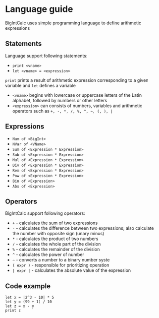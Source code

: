 # Language guide

BigIntCalc uses simple programming language to define arithmetic expressions


## Statements

Language support following statements:

*	`print <vname>`
*	`let <vname> = <expression>`

`print` prints a result of arithmetic expression corresponding to a given variable and `let` defines a variable

* `<vname>` begins with lowercase or uppercase letters of the Latin alphabet, followed by numbers or other letters
* `<expression>` can consists of numbers, variables and arithmetic operators such as `+, -, *, /, %, ^, ~, (, ), |`

## Expressions 

*	`Num of <BigInt>`
*	`NVar of <VName>`
*	`Sum of <Expression * Expression>`
*	`Sub of <Expression * Expression>`
*	`Mul of <Expression * Expression>`
*	`Div of <Expression * Expression>`
*	`Rem of <Expression * Expression>`
*	`Pow of <Expression * Expression>`
*	`Bin of <Expression>`
*	`Abs of <Expression>`

## Operators

BigIntCalc support following operators:

* `+` - calculates the sum of two expressions
* `-` - calculates the difference between two expressions; also calculate the number with opposite sign (unary minus)
* `*` - calculates the product of two numbers
* `/` - calculates the whole part of the division
* `%` - calculates the remainder of the division
* `^` - calculates the power of number
* `~` - converts a number to a binary number syste
* `( expr )` - responsible for prioritizing operation
* `| expr |` - calculates the absolute value of the expression

## Code example

	let x = |2^3 - 10| * 5
	let y = (99 + 1) / 10
    let z = x - y
	print z